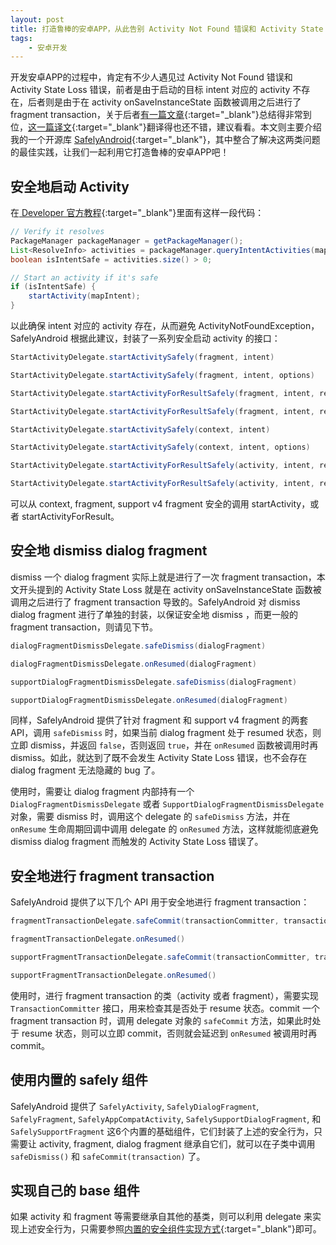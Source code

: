 ```yaml
---
layout: post
title: 打造鲁棒的安卓APP，从此告别 Activity Not Found 错误和 Activity State Loss 错误
tags:
    - 安卓开发
---
```


开发安卓APP的过程中，肯定有不少人遇见过 Activity Not Found 错误和 Activity State Loss 错误，前者是由于启动的目标 intent 对应的 activity 不存在，后者则是由于在 activity onSaveInstanceState 函数被调用之后进行了 fragment transaction，关于后者[有一篇文章](http://www.androiddesignpatterns.com/2013/08/fragment-transaction-commit-state-loss.html){:target="_blank"}总结得非常到位，[这一篇译文](http://jaredlam.github.io/blog/2015/12/23/android-fragment-transactions-and-activity-state-loss-yi/){:target="_blank"}翻译得也还不错，建议看看。本文则主要介绍我的一个开源库 [SafelyAndroid](https://github.com/Piasy/SafelyAndroid){:target="_blank"}，其中整合了解决这两类问题的最佳实践，让我们一起利用它打造鲁棒的安卓APP吧！

## 安全地启动 Activity
在[ Developer 官方教程](http://developer.android.com/training/basics/intents/sending.html#StartActivity){:target="_blank"}里面有这样一段代码：

``` java
// Verify it resolves
PackageManager packageManager = getPackageManager();
List<ResolveInfo> activities = packageManager.queryIntentActivities(mapIntent, 0);
boolean isIntentSafe = activities.size() > 0;

// Start an activity if it's safe
if (isIntentSafe) {
    startActivity(mapIntent);
}
```

以此确保 intent 对应的 activity 存在，从而避免 ActivityNotFoundException，SafelyAndroid 根据此建议，封装了一系列安全启动 activity 的接口：

``` java
StartActivityDelegate.startActivitySafely(fragment, intent)

StartActivityDelegate.startActivitySafely(fragment, intent, options)

StartActivityDelegate.startActivityForResultSafely(fragment, intent, requestCode)

StartActivityDelegate.startActivityForResultSafely(fragment, intent, requestCode, options)

StartActivityDelegate.startActivitySafely(context, intent)

StartActivityDelegate.startActivitySafely(context, intent, options)

StartActivityDelegate.startActivityForResultSafely(activity, intent, requestCode)

StartActivityDelegate.startActivityForResultSafely(activity, intent, requestCode, options)
```

可以从 context, fragment, support v4 fragment 安全的调用 startActivity，或者 startActivityForResult。

## 安全地 dismiss dialog fragment
dismiss 一个 dialog fragment 实际上就是进行了一次 fragment transaction，本文开头提到的 Activity State Loss 就是在 activity onSaveInstanceState 函数被调用之后进行了 fragment transaction 导致的。SafelyAndroid 对 dismiss dialog fragment 进行了单独的封装，以保证安全地 dismiss ，而更一般的 fragment transaction，则请见下节。

``` java
dialogFragmentDismissDelegate.safeDismiss(dialogFragment)

dialogFragmentDismissDelegate.onResumed(dialogFragment)

supportDialogFragmentDismissDelegate.safeDismiss(dialogFragment)

supportDialogFragmentDismissDelegate.onResumed(dialogFragment)
```

同样，SafelyAndroid 提供了针对 fragment 和 support v4 fragment 的两套 API，调用 `safeDismiss` 时，如果当前 dialog fragment 处于 resumed 状态，则立即 dismiss，并返回 `false`，否则返回 `true`，并在 `onResumed` 函数被调用时再 dismiss。如此，就达到了既不会发生 Activity State Loss 错误，也不会存在 dialog fragment 无法隐藏的 bug 了。

使用时，需要让 dialog fragment 内部持有一个 `DialogFragmentDismissDelegate` 或者 `SupportDialogFragmentDismissDelegate` 对象，需要 dismiss 时，调用这个 delegate 的 `safeDismiss` 方法，并在 `onResume` 生命周期回调中调用 delegate 的 `onResumed` 方法，这样就能彻底避免 dismiss dialog fragment 而触发的 Activity State Loss 错误了。

## 安全地进行 fragment transaction
SafelyAndroid 提供了以下几个 API 用于安全地进行 fragment transaction：

``` java
fragmentTransactionDelegate.safeCommit(transactionCommitter, transaction)

fragmentTransactionDelegate.onResumed()

supportFragmentTransactionDelegate.safeCommit(transactionCommitter, transaction)

supportFragmentTransactionDelegate.onResumed()
```

使用时，进行 fragment transaction 的类（activity 或者 fragment），需要实现 `TransactionCommitter` 接口，用来检查其是否处于 resume 状态。commit 一个 fragment transaction 时，调用 delegate 对象的 `safeCommit` 方法，如果此时处于 resume 状态，则可以立即 commit，否则就会延迟到 `onResumed` 被调用时再 commit。

## 使用内置的 safely 组件
SafelyAndroid 提供了 `SafelyActivity`, `SafelyDialogFragment`,
`SafelyFragment`, `SafelyAppCompatActivity`, `SafelySupportDialogFragment`, 和
`SafelySupportFragment` 这6个内置的基础组件，它们封装了上述的安全行为，只需要让 activity, fragment, dialog fragment 继承自它们，就可以在子类中调用 `safeDismiss()` 和 `safeCommit(transaction)` 了。

## 实现自己的 base 组件
如果 activity 和 fragment 等需要继承自其他的基类，则可以利用 delegate 来实现上述安全行为，只需要参照[内置的安全组件实现方式](https://github.com/Piasy/SafelyAndroid/tree/master/safelyandroid/src/main/java/com/github/piasy/safelyandroid/component){:target="_blank"}即可。
